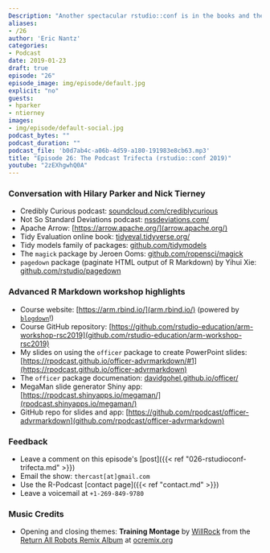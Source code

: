 ```yaml
---
Description: "Another spectacular rstudio::conf is in the books and the R-Podcast has tons of insights to share!  We kick off our coverage with a three-podcast crossover as I am joined by Credibly Curious co-host Nick Tierny and Not So Standard Deviations co-host Hilary Parker!  We discuss our impressions of the conference and where we'd like to see R go in 2019.  Plus I share how my journey to the Advanced R-Markdown workshop is a testament to the welcoming and openness that the R community offers. This is just the beginning of our coverage and I hope you enjoy this episode!"  
aliases:
- /26
author: 'Eric Nantz'
categories:
- Podcast
date: 2019-01-23
draft: true
episode: "26"
episode_image: img/episode/default.jpg
explicit: "no"
guests:
- hparker
- ntierney
images:
- img/episode/default-social.jpg
podcast_bytes: ""
podcast_duration: ""
podcast_file: 'b0d7ab4c-a06b-4d59-a180-191983e8cb63.mp3'
title: "Episode 26: The Podcast Trifecta (rstudio::conf 2019)"
youtube: "2zEXhgwhQ0A"
---
```


### Conversation with Hilary Parker and Nick Tierney

* Credibly Curious podcast: [soundcloud.com/crediblycurious](https://soundcloud.com/crediblycurious)
* Not So Standard Deviations podcast: [nssdeviations.com/](http://nssdeviations.com/)
* Apache Arrow: [https://arrow.apache.org/](arrow.apache.org/)
* Tidy Evaluation online book: [tidyeval.tidyverse.org/](https://tidyeval.tidyverse.org/)
* Tidy models family of packages: [github.com/tidymodels](https://github.com/tidymodels)
* The `magick` package by Jeroen Ooms: [github.com/ropensci/magick](https://github.com/ropensci/magick)
* `pagedown` package (paginate HTML output of R Markdown) by Yihui Xie: [github.com/rstudio/pagedown](https://github.com/rstudio/pagedown)

### Advanced R Markdown workshop highlights

* Course website: [https://arm.rbind.io/](arm.rbind.io/) (powered by [`blogdown`](https://bookdown.org/yihui/blogdown/)!)
* Course GitHub repository: [https://github.com/rstudio-education/arm-workshop-rsc2019](github.com/rstudio-education/arm-workshop-rsc2019)
* My slides on using the `officer` package to create PowerPoint slides: [https://rpodcast.github.io/officer-advrmarkdown/#1](https://rpodcast.github.io/officer-advrmarkdown)
* The `officer` package documenation: [davidgohel.github.io/officer/](https://davidgohel.github.io/officer/)
* MegaMan slide generator Shiny app: [https://rpodcast.shinyapps.io/megaman/](rpodcast.shinyapps.io/megaman/)
* GitHub repo for slides and app: [https://github.com/rpodcast/officer-advrmarkdown](github.com/rpodcast/officer-advrmarkdown)

### Feedback

- Leave a comment on this episode's [post]({{< ref "026-rstudioconf-trifecta.md" >}})
- Email the show: `thercast[at]gmail.com`
- Use the R-Podcast [contact page]({{< ref "contact.md" >}})
- Leave a voicemail at `+1-269-849-9780`

### Music Credits

- Opening and closing themes: __Training Montage__ by [WillRock](http://ocremix.org/artist/5043/willrock)  from the [Return All Robots Remix Album](http://ocremix.org/events/returnallrobots/) at [ocremix.org](http://ocremix.org/)
